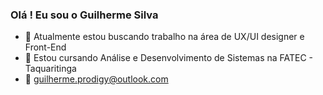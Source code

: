 ### Olá ! Eu sou o Guilherme Silva

- 🔭 Atualmente estou buscando trabalho na área de UX/UI designer e Front-End
- 🌱 Estou cursando Análise e Desenvolvimento de Sistemas na FATEC - Taquaritinga
- 📩 guilherme.prodigy@outlook.com
